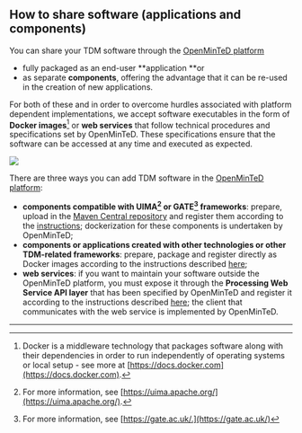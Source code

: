 ## How to share software \(applications and components\)

You can share your TDM software through the [OpenMinTeD platform](https://services.openminted.eu/resourceRegistration/component)

* fully packaged as an end-user **application **or 
* as separate **components**, offering the advantage that it can be re-used in the creation of new applications.

For both of these and in order to overcome hurdles associated with platform dependent implementations, we accept software executables in the form of **Docker images**[^1] or **web services** that follow technical procedures and specifications set by OpenMinTeD. These specifications ensure that the software can be accessed at any time and executed as expected. 

![](/assets/4a.png)

There are three ways you can add TDM software in the [OpenMinTeD platform](https://services.openminted.eu/home):
* **components compatible with UIMA[^2] or GATE[^3] frameworks**: prepare, upload in the [Maven Central repository](http://maven.apache.org) and register them according to the [instructions](//sharing-uima-and-gate-components.md); dockerization for these components is undertaken by OpenMinTeD;
* **components or applications created with other technologies or other TDM-related frameworks**: prepare, package and register directly as Docker images according to the instructions described [here](//sharing-components-as-dockerised-images.md);
* **web services**: if you want to maintain your software outside the OpenMinTeD platform, you must expose it through the **Processing Web Service API layer** that has been specified by OpenMinTeD and register it according to the instructions described [here](//guidelines_for_providers_of_sw_resources/sharing-web-services.md); the client that communicates with the web service is implemented by OpenMinTeD.

---

[^1]: Docker is a middleware technology that packages software along with their dependencies in order to run independently of operating systems or local setup - see more at [https://docs.docker.com](https://docs.docker.com).

[^2]: For more information, see [https://uima.apache.org/](https://uima.apache.org/).

[^3]: For more information, see [https://gate.ac.uk/.](https://gate.ac.uk/)

